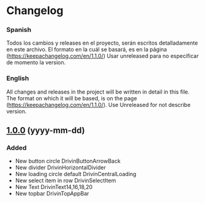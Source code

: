 # Changelog

### Spanish

Todos los cambios y releases en el proyecto, serán escritos detalladamente en este archivo.
El formato en la cuál se basará, es en la página (https://keepachangelog.com/en/1.1.0/)
Usar unreleased para no especificar de momento la version.

### English

All changes and releases in the project will be written in detail in this file.
The format on which it will be based, is on the page (https://keepachangelog.com/en/1.1.0/).
Use Unreleased for not describe version.

## [1.0.0](https://jitpack.io/ui-components-1.0.0.aar) (yyyy-mm-dd)

### Added
- New button circle DrivinButtonArrowBack
- New divider DrivinHorizontalDivider
- New loading circle default DrivinCentralLoading
- New select item in row DrivinSelectItem
- New Text DrivinText14,16,18,20
- New topbar DrivinTopAppBar

